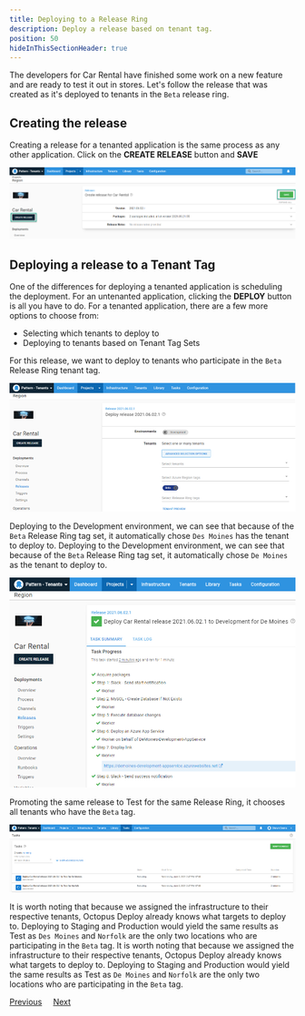 ```yaml
---
title: Deploying to a Release Ring
description: Deploy a release based on tenant tag.
position: 50
hideInThisSectionHeader: true
---
```


The developers for Car Rental have finished some work on a new feature and are ready to test it out in stores.  Let's follow the release that was created as it's deployed to tenants in the `Beta` release ring.

## Creating the release

Creating a release for a tenanted application is the same process as any other application.  Click on the **CREATE RELEASE** button and **SAVE**

![](images/create-release.png)

## Deploying a release to a Tenant Tag

One of the differences for deploying a tenanted application is scheduling the deployment.  For an untenanted application, clicking the **DEPLOY** button is all you have to do.  For a tenanted application, there are a few more options to choose from:
- Selecting which tenants to deploy to
- Deploying to tenants based on Tenant Tag Sets

For this release, we want to deploy to tenants who participate in the `Beta` Release Ring tenant tag.

![](images/beta-release-ring.png)

Deploying to the Development environment, we can see that because of the `Beta` Release Ring tag set, it automatically chose `Des Moines` has the tenant to deploy to.
Deploying to the Development environment, we can see that because of the `Beta` Release Ring tag set, it automatically chose `De Moines` as the tenant to deploy to.

![](images/beta-release-ring-development-deployment.png)

Promoting the same release to Test for the same Release Ring, it chooses all tenants who have the `Beta` tag.

![](images/beta-release-ring-test-deployment.png)

It is worth noting that because we assigned the infrastructure to their respective tenants, Octopus Deploy already knows what targets to deploy to.  Deploying to Staging and Production would yield the same results as Test as `Des Moines` and `Norfolk` are the only two locations who are participating in the `Beta` tag.
It is worth noting that because we assigned the infrastructure to their respective tenants, Octopus Deploy already knows what targets to deploy to.  Deploying to Staging and Production would yield the same results as Test as `De Moines` and `Norfolk` are the only two locations who are participating in the `Beta` tag.

<span><a class="btn btn-secondary" href="/docs/tenants/guides/multi-tenant-region/assigning-tenants-to-infrastructure">Previous</a></span>&nbsp;&nbsp;&nbsp;&nbsp;&nbsp;<span><a class="btn btn-success" href="/docs/tenants/guides/multi-tenant-region/region-specific-workers">Next</a></span>
